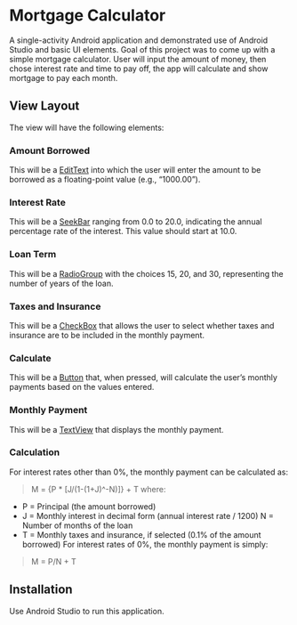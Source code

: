 # Mortgage Calculator
A single-activity Android application and demonstrated use of Android Studio and basic UI elements.
Goal of this project was to come up with a simple mortgage calculator. User will input the amount of
money, then chose interest rate and time to pay off, the app will calculate and show mortgage to pay
each month.

## View Layout
The view will have the following elements:
### Amount Borrowed
This will be a [EditText](https://developer.android.com/reference/android/widget/EditText.html) into which the user will enter the amount to be borrowed as a floating-point value (e.g., “1000.00”).
### Interest Rate
This will be a [SeekBar](https://developer.android.com/reference/android/widget/SeekBar.html) ranging from 0.0 to 20.0, indicating the annual percentage rate of the interest. This value should start at 10.0.
### Loan Term
This will be a [RadioGroup](https://developer.android.com/reference/android/widget/RadioGroup.html) with the choices 15, 20, and 30, representing the number of years of the loan.
### Taxes and Insurance
This will be a [CheckBox](https://developer.android.com/reference/android/widget/CheckBox.html) that allows the user to select whether taxes and insurance are to be included in the monthly payment.
### Calculate
This will be a [Button](https://developer.android.com/reference/android/widget/Button.html) that, when pressed, will calculate the user’s monthly payments based on the values entered.
### Monthly Payment
This will be a [TextView](https://developer.android.com/reference/android/widget/TextView.html) that displays the monthly payment.
### Calculation
For interest rates other than 0%, the monthly payment can be calculated as:
> M = {P * [J/(1-(1+J)^-N)]} + T
where:
* P = Principal (the amount borrowed)
* J = Monthly interest in decimal form (annual interest rate / 1200) N = Number of months of the loan
* T = Monthly taxes and insurance, if selected (0.1% of the amount borrowed) For interest rates of 0%, the monthly payment is simply:
> M = P/N + T

## Installation
Use Android Studio to run this application.